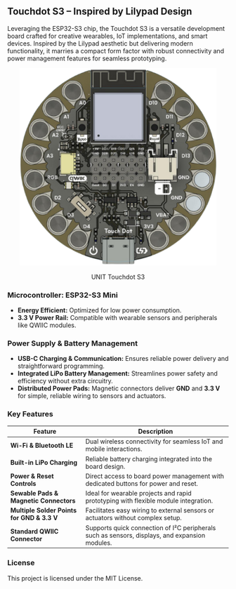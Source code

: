 ## Touchdot S3 – Inspired by Lilypad Design

Leveraging the ESP32-S3 chip, the Touchdot S3 is a versatile development board crafted for creative wearables, IoT implementations, and smart devices. Inspired by the Lilypad aesthetic but delivering modern functionality, it marries a compact form factor with robust connectivity and power management features for seamless prototyping.

<div align="center">
  <a href="#"><img src="hardware/resources/touchdot.png" width="450px" alt="UNIT Touchdot S3"></a>
  <p>UNIT Touchdot S3</p>
</div>

### Microcontroller: ESP32-S3 Mini

- **Energy Efficient:** Optimized for low power consumption.
- **3.3 V Power Rail:** Compatible with wearable sensors and peripherals like QWIIC modules.

### Power Supply & Battery Management

- **USB-C Charging & Communication:** Ensures reliable power delivery and straightforward programming.
- **Integrated LiPo Battery Management:** Streamlines power safety and efficiency without extra circuitry.
- **Distributed Power Pads:** Magnetic connectors deliver **GND** and **3.3 V** for simple, reliable wiring to sensors and actuators.

### Key Features

| Feature                                   | Description                                                                                                      |
|-------------------------------------------|------------------------------------------------------------------------------------------------------------------|
| **Wi-Fi & Bluetooth LE**                   | Dual wireless connectivity for seamless IoT and mobile interactions.                                             |
| **Built-in LiPo Charging**                 | Reliable battery charging integrated into the board design.                                                      |
| **Power & Reset Controls**                 | Direct access to board power management with dedicated buttons for power and reset.                               |
| **Sewable Pads & Magnetic Connectors**     | Ideal for wearable projects and rapid prototyping with flexible module integration.                               |
| **Multiple Solder Points for GND & 3.3 V**   | Facilitates easy wiring to external sensors or actuators without complex setup.                                   |
| **Standard QWIIC Connector**               | Supports quick connection of I²C peripherals such as sensors, displays, and expansion modules.                     |

### License

This project is licensed under the MIT License.

